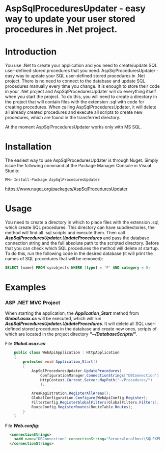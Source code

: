 AspSqlProceduresUpdater - easy way to update your user stored procedures in .Net project.
========================================

# Introduction

You use .Net to create your application and you need to create/update SQL user-defined stored procedures that you need. AspSqlProceduresUpdater - easy way to update your SQL user-defined stored procedures in .Net project. There is no need to connect to the database and update SQL procedures manually every time you change. It is enough to store their code in your .Net project and AspSqlProceduresUpdater will do everything itself when you start the project. To do this, you will need to create a directory in the project that will contain files with the extension .sql with code for creating procedures. When calling AspSqlProceduresUpdater, it will delete all already created procedures and execute all scripts to create new procedures, which are found in the transferred directory.

At the moment AspSqlProceduresUpdater works only with MS SQL.

# Installation

The easiest way to use AspSqlProceduresUpdater is through Nuget. Simply issue the following command at the Package Manager Console in Visual Studio:

```
PM> Install-Package AspSqlProceduresUpdater
```

https://www.nuget.org/packages/AspSqlProceduresUpdater

# Usage

You need to create a directory in which to place files with the extension .sql, which create SQL procedures. This directory can have subdirectories, the method will find all .sql scripts and execute them. Then call ***AspSqlProceduresUpdater.UpdateProcedures*** and pass the database connection string and the full absolute path to the scripted directory.
Before that you can check which SQL procedures the method will delete at startup. To do this, run the following code in the desired database (it will print the names of SQL procedures that will be removed):

```sql
SELECT [name] FROM sysobjects WHERE [type] = 'P' AND category = 0;
```

# Examples

### ASP .NET MVC Project

When starting the application, the ***Application_Start*** method from ***Global.asax.cs*** will be executed, which will run ***AspSqlProceduresUpdater.UpdateProcedures***. It will delete all SQL user-defined stored procedures in the database and create new ones, scripts of which are located in the project directory ***"~/DatabaseScripts/"***.

File ***Global.asax.cs***:

```c#
    public class WebApiApplication : HttpApplication
    {
        protected void Application_Start()
        {
            AspSqlProceduresUpdater.UpdateProcedures(
                ConfigurationManager.ConnectionStrings["DBConnection"].ConnectionString,
                HttpContext.Current.Server.MapPath("~/Procedures/")
                );

            AreaRegistration.RegisterAllAreas();
            GlobalConfiguration.Configure(WebApiConfig.Register);
            FilterConfig.RegisterGlobalFilters(GlobalFilters.Filters);
            RouteConfig.RegisterRoutes(RouteTable.Routes);
        }
    }
```

File ***Web.config***:

```xml
  <connectionStrings>
    <add name="DBConnection" connectionString="Server=localhost\SQLEXPRESS;Database=DBConnection;Trusted_Connection=True;" providerName="System.Data.SqlClient" />
  </connectionStrings>
```
